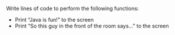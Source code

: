 Write lines of code to perform the following functions:
- Print “Java is fun!” to the screen
- Print “So this guy in the front of the room says…” to the screen
